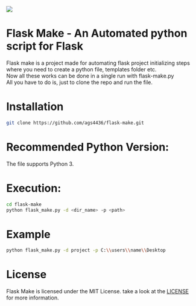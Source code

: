 <img src="https://flask.palletsprojects.com/en/2.0.x/_images/flask-logo.png"></img><br>
# Flask Make - An Automated python script for Flask 
Flask make is a project made for automating flask project initializing steps where you need to create a python file, templates folder etc.<br>
Now all these works can be done in a single run with flask-make.py <br>
All you have to do is, just to clone the repo and run the file.

# Installation
```bash
git clone https://github.com/ags4436/flask-make.git
```

# Recommended Python Version:
The file supports Python 3.

# Execution:
```bash
cd flask-make
python flask_make.py -d <dir_name> -p <path>
```
# Example 

```bash
python flask_make.py -d project -p C:\\users\\name\\Desktop
```
# License
Flask Make is licensed under the MIT License. take a look at the <a href="https://github.com/ags4436/flask-make/blob/master/LICENSE">LICENSE</a> for more information.

